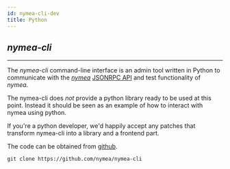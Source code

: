 ```yaml
---
id: nymea-cli-dev
title: Python
---
```




## *nymea-cli*
--------------------------------------------

The *nymea-cli* command-line interface is an admin tool written in Python to communicate with the [*nymea*](https://github.com/nymea/nymea) [JSONRPC API](raw-api) and test functionality of *nymea*.

The nymea-cli does *not* provide a python library ready to be used at this point. Instead it should be seen as an example of
how to interact with nymea using python.

If you're a python developer, we'd happily accept any patches that transform nymea-cli into a library and a frontend part.

The code can be obtained from [github](https://github.com/nymea/nymea-cli).

```
git clone https://github.com/nymea/nymea-cli
```
